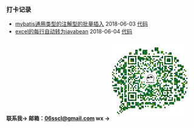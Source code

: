 ### 打卡记录

- [mybatis通用类型的注解型的批量插入](batch/readme.md) 2018-06-03 [代码](batch)
- [excel的每行自动转为javabean](excel/readme.md) 2018-06-04 [代码](excel)


#### 联系我-> 邮箱：06sscl@gmail.com   wx -> ![avatar](aboutme/wx.jpg)